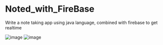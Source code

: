 # Noted_with_FireBase
Write a note taking app using java language, combined with firebase to get realtime


![image](https://user-images.githubusercontent.com/90144686/218492017-65c1f670-1b46-4504-8f9d-e1995c8c1db0.png)
![image](https://user-images.githubusercontent.com/90144686/218492214-2c19d99b-3e10-4dbf-89f0-286a18167fc7.png)
